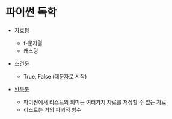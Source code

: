 # 파이썬 독학
- [자료형](https://github.com/minji856/Python/tree/867d0fe2ba1d6dbb030b9893b5210f223fb81ed3/Basic)
  - f-문자열
  - 캐스팅

- [조건문](https://github.com/minji856/Python/tree/fd04280065f3546a67db9c8e5da72fa0d63433bf/Condition)
  - True, False (대문자로 시작)

- [반복문](https://github.com/minji856/Python/tree/014e0c7e436b1bcab219ed6f7cce8eade77c6ea1/List)
  - 파이썬에서 리스트의 의미는 여러가지 자료를 저장할 수 있는 자료
  - 리스트는 거의 파괴적 함수
